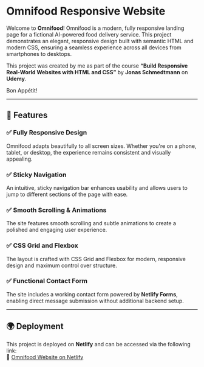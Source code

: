 # Omnifood Responsive Website

Welcome to **Omnifood**! Omnifood is a modern, fully responsive landing page for a fictional AI-powered food delivery service. This project demonstrates an elegant, responsive design built with semantic HTML and modern CSS, ensuring a seamless experience across all devices from smartphones to desktops.

This project was created by me as part of the course **“Build Responsive Real-World Websites with HTML and CSS”** by **Jonas Schmedtmann** on **Udemy**.

Bon Appétit!

---

## 🚀 Features

### ✅ Fully Responsive Design

Omnifood adapts beautifully to all screen sizes. Whether you're on a phone, tablet, or desktop, the experience remains consistent and visually appealing.

### ✅ Sticky Navigation

An intuitive, sticky navigation bar enhances usability and allows users to jump to different sections of the page with ease.

### ✅ Smooth Scrolling & Animations

The site features smooth scrolling and subtle animations to create a polished and engaging user experience.

### ✅ CSS Grid and Flexbox

The layout is crafted with CSS Grid and Flexbox for modern, responsive design and maximum control over structure.

### ✅ Functional Contact Form

The site includes a working contact form powered by **Netlify Forms**, enabling direct message submission without additional backend setup.

---

## 🌍 Deployment

This project is deployed on **Netlify** and can be accessed via the following link:  
🔗 [Omnifood Website on Netlify](https://omnifood-responsive-web.netlify.app/)
